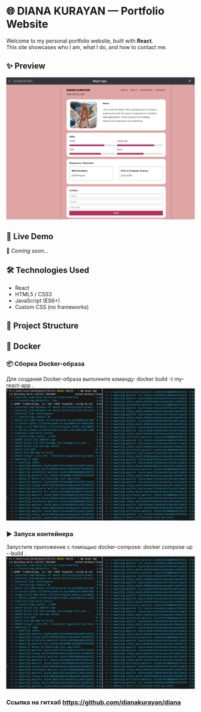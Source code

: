 # 🌐 DIANA KURAYAN — Portfolio Website

Welcome to my personal portfolio website, built with **React**.  
This site showcases who I am, what I do, and how to contact me.  

## ✨ Preview
   
![Portfolio Screenshot](./src/images/preview.png) 

## 🚀 Live Demo

🔗 _Coming soon..._

## 🛠️ Technologies Used

- React
- HTML5 / CSS3
- JavaScript (ES6+)
- Custom CSS (no frameworks)

## 🧱 Project Structure

## 🐳 Docker

### 📦 Сборка Docker-образа

Для создания Docker-образа выполните команду:
docker build -t my-react-app .
![Результат сборки](./src/images/docker-build.png) 

### ▶️ Запуск контейнера

Запустите приложение с помощью docker-compose:
docker compose up --build .
![Приложение запущено, контейнер работает](./src/images/docker-build.png)

### Ссылка на гитхаб https://github.com/dianakurayan/diana

